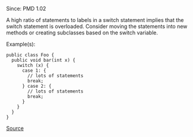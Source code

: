 Since: PMD 1.02

A high ratio of statements to labels in a switch statement implies that the switch statement 
is overloaded.  Consider moving the statements into new methods or creating subclasses based 
on the switch variable.

Example(s):
```
public class Foo {
  public void bar(int x) {
    switch (x) {
      case 1: {
        // lots of statements
        break;
      } case 2: {
        // lots of statements
        break;
      }
    }
  }
}
```

[Source](https://pmd.github.io/pmd-5.5.4/pmd-java/rules/java/design.html#SwitchDensity)
